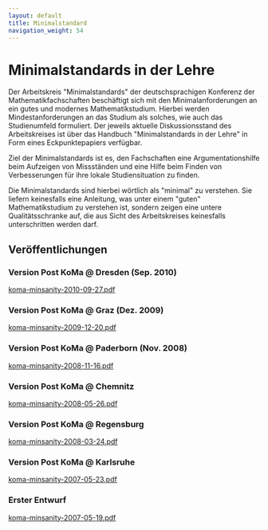 ```yaml
---
layout: default
title: Minimalstandard
navigation_weight: 54
---
```


# Minimalstandards in der Lehre

Der Arbeitskreis "Minimalstandards" der deutschsprachigen Konferenz der Mathematikfachschaften beschäftigt sich mit den Minimalanforderungen an ein gutes und modernes Mathematikstudium. Hierbei werden Mindestanforderungen an das Studium als solches, wie auch das Studienumfeld formuliert. Der jeweils aktuelle Diskussionsstand des Arbeitskreises ist über das Handbuch "Minimalstandards in der Lehre" in Form eines Eckpunktepapiers verfügbar.

Ziel der Minimalstandards ist es, den Fachschaften eine Argumentationshilfe beim Aufzeigen von Missständen und eine Hilfe beim Finden von Verbesserungen für ihre lokale Studiensituation zu finden.

Die Minimalstandards sind hierbei wörtlich als "minimal" zu verstehen. Sie liefern keinesfalls eine Anleitung, was unter einem "guten" Mathematikstudium zu verstehen ist, sondern zeigen eine untere Qualitätsschranke auf, die aus Sicht des Arbeitskreises keinesfalls unterschritten werden darf.

## Veröffentlichungen

### Version Post KoMa @ Dresden (Sep. 2010)
[koma-minsanity-2010-09-27.pdf](../static/koma-minsanity-2010-09-27.pdf)


### Version Post KoMa @ Graz (Dez. 2009)
[koma-minsanity-2009-12-20.pdf](../static/koma-minsanity-2009-12-20.pdf)

### Version Post KoMa @ Paderborn (Nov. 2008)
[koma-minsanity-2008-11-16.pdf](../static/koma-minsanity-2008-11-16.pdf)

### Version Post KoMa @ Chemnitz
[koma-minsanity-2008-05-26.pdf](../static/koma-minsanity-2008-05-26.pdf)

### Version Post KoMa @ Regensburg
[koma-minsanity-2008-03-24.pdf](../static/koma-minsanity-2008-03-24.pdf)

### Version Post KoMa @ Karlsruhe
[koma-minsanity-2007-05-23.pdf](../static/koma-minsanity-2007-05-23.pdf)

### Erster Entwurf
[koma-minsanity-2007-05-19.pdf](../static/koma-minsanity-2007-05-19.pdf)
